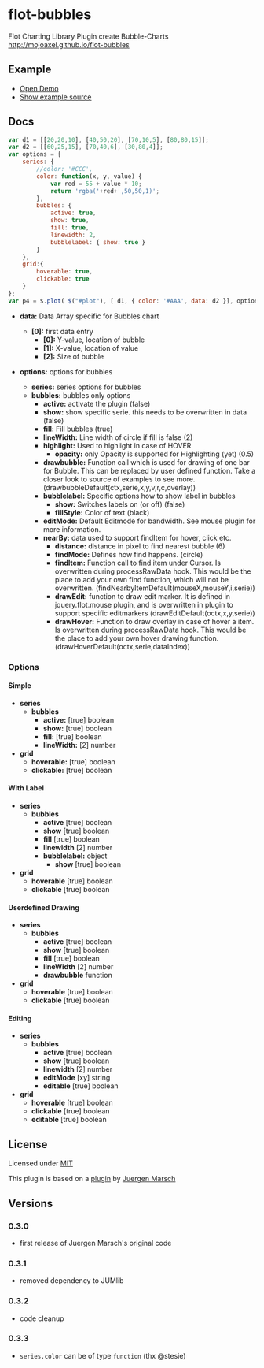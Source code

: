 # flot-bubbles
Flot Charting Library Plugin create Bubble-Charts  http://mojoaxel.github.io/flot-bubbles

## Example

* [Open Demo](./example/)
* [Show example source](https://github.com/mojoaxel/flot-bubbles/blob/master/example/index.html)

## Docs

```JavaScript
var d1 = [[20,20,10], [40,50,20], [70,10,5], [80,80,15]];
var d2 = [[60,25,15], [70,40,6], [30,80,4]];
var options = { 
	series: {
		//color: '#CCC',
		color: function(x, y, value) {
			var red = 55 + value * 10;
			return 'rgba('+red+',50,50,1)';
		},
		bubbles: {
			active: true,
			show: true,
			fill: true,
			linewidth: 2,
			bubblelabel: { show: true }
		}
	},
	grid:{
		hoverable: true,
		clickable: true
	}
};
var p4 = $.plot( $("#plot"), [ d1, { color: '#AAA', data: d2 }], options );
```

* **data:** Data Array specific for Bubbles chart
   * **[0]:** first data entry
      * **[0]:** Y-value, location of bubble
      * **[1]:** X-value, location of value
      * **[2]:** Size of bubble

* **options:** options for bubbles
   * **series:** series options for bubbles
   * **bubbles:** bubbles only options
      * **active:** activate the plugin (false)
      * **show:** show specific serie. this needs to be overwritten in data (false)
      * **fill:** Fill bubbles (true)
      * **lineWidth:** Line width of circle if fill is false (2)
      * **highlight:** Used to highlight in case of HOVER
         * **opacity:** only Opacity is supported for Highlighting (yet) (0.5)
      * **drawbubble:** Function call which is used for drawing of one bar for Bubble. This can be replaced by user defined function. Take a closer look to source of examples to see more. (drawbubbleDefault(ctx,serie,x,y,v,r,c,overlay))
      * **bubblelabel:** Specific options how to show label in bubbles
         * **show:** Switches labels on (or off) (false)
         * **fillStyle:** Color of text (black)
      * **editMode:** Default Editmode for bandwidth. See mouse plugin for more information.
      * **nearBy:** data used to support findItem for hover, click etc.
         * **distance:** distance in pixel to find nearest bubble (6)
         * **findMode:** Defines how find happens. (circle)
         * **findItem:** Function call to find item under Cursor. Is overwritten during processRawData hook. This would be the place to add your own find function, which will not be overwritten. (findNearbyItemDefault(mouseX,mouseY,i,serie))
         * **drawEdit:** function to draw edit marker. It is defined in jquery.flot.mouse plugin, and is overwritten in plugin to support specific editmarkers (drawEditDefault(octx,x,y,serie))
         * **drawHover:** Function to draw overlay in case of hover a item. Is overwritten during processRawData hook. This would be the place to add your own hover drawing function. (drawHoverDefault(octx,serie,dataIndex))

### Options

#### Simple

* **series**
   * **bubbles**
      * **active:** [true] boolean
      * **show:** [true] boolean
      * **fill:** [true] boolean
      * **lineWidth:** [2] number
* **grid**
   * **hoverable:** [true] boolean
   * **clickable:** [true] boolean

#### With Label

* **series**
   * **bubbles**
      * **active** [true] boolean
      * **show** [true] boolean
      * **fill** [true] boolean
      * **linewidth** [2] number
      * **bubblelabel:** object
         * **show** [true] boolean
* **grid**
   * **hoverable** [true] boolean
   * **clickable** [true] boolean

#### Userdefined Drawing

* **series**
   * **bubbles**
      * **active** [true] boolean
      * **show** [true] boolean
      * **fill** [true] boolean
      * **lineWidth** [2] number
      * **drawbubble** function
* **grid**
   * **hoverable** [true] boolean
   * **clickable** [true] boolean

#### Editing

* **series**
   * **bubbles**
      * **active** [true] boolean
      * **show** [true] boolean
      * **linewidth** [2] number
      * **editMode** [xy] string
      * **editable** [true] boolean
* **grid**
   * **hoverable** [true] boolean
   * **clickable** [true] boolean
   * **editable** [true] boolean

## License

Licensed under [MIT](http://opensource.org/licenses/MIT)

This plugin is based on a [plugin](http://jumflot.jumware.com/examples/Experimental/Bubbles.html) by [Juergen Marsch](https://github.com/jumjum123)

## Versions

### 0.3.0
* first release of Juergen Marsch's original code

### 0.3.1
* removed dependency to JUMlib

### 0.3.2
* code cleanup

### 0.3.3
* `series.color` can be of type `function` (thx @stesie)
